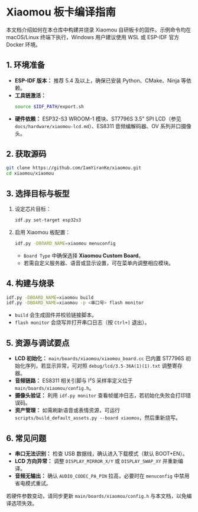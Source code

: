 # Xiaomou 板卡编译指南

本文档介绍如何在本仓库中构建并烧录 Xiaomou 自研板卡的固件。示例命令均在 macOS/Linux 终端下执行，Windows 用户建议使用 WSL 或 ESP-IDF 官方 Docker 环境。

## 1. 环境准备
- **ESP-IDF 版本：** 推荐 5.4 及以上，确保已安装 Python、CMake、Ninja 等依赖。
- **工具链激活：**
  ```bash
  source $IDF_PATH/export.sh
  ```
- **硬件依赖：** ESP32-S3 WROOM-1 模块、ST7796S 3.5" SPI LCD（参见 `docs/hardware/xiaomou-lcd.md`）、ES8311 音频编解码器、OV 系列并口摄像头。

## 2. 获取源码
```bash
git clone https://github.com/IamYiranKe/xiaomou.git
cd xiaomou/xiaomou
```

## 3. 选择目标与板型
1. 设定芯片目标：
   ```bash
   idf.py set-target esp32s3
   ```
2. 启用 Xiaomou 板配置：
   ```bash
   idf.py -DBOARD_NAME=xiaomou menuconfig
   ```
   - `Board Type` 中确保选择 **Xiaomou Custom Board**。
   - 若需自定义服务器、语音或显示设置，可在菜单内调整相应模块。

## 4. 构建与烧录
```bash
idf.py -DBOARD_NAME=xiaomou build
idf.py -DBOARD_NAME=xiaomou -p <串口号> flash monitor
```
- `build` 会生成固件并校验链接脚本。
- `flash monitor` 会烧写并打开串口日志（按 `Ctrl+]` 退出）。

## 5. 资源与调试要点
- **LCD 初始化：** `main/boards/xiaomou/xiaomou_board.cc` 已内置 ST7796S 初始化序列，若显示异常，可对照 `debug/lcd/3.5-36A(1)(1).txt` 调整寄存器。
- **音频链路：** ES8311 相关引脚与 I²S 采样率定义位于 `main/boards/xiaomou/config.h`。
- **摄像头验证：** 利用 `idf.py monitor` 查看帧缓冲日志，若初始化失败会打印错误码。
- **资产管理：** 如需刷新语音或表情资源，可运行 `scripts/build_default_assets.py --board xiaomou`，然后重新烧写。

## 6. 常见问题
- **串口无法识别：** 检查 USB 数据线，确认进入下载模式（默认 BOOT+EN）。
- **LCD 方向异常：** 调整 `DISPLAY_MIRROR_X/Y` 或 `DISPLAY_SWAP_XY` 并重新编译。
- **音频无输出：** 确认 `AUDIO_CODEC_PA_PIN` 拉高，必要时在 `menuconfig` 中禁用省电模式重试。

若硬件参数变动，请同步更新 `main/boards/xiaomou/config.h` 与本文档，以免编译选项失效。
